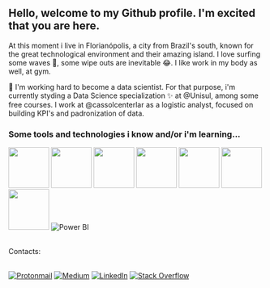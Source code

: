 
## Hello, welcome to my Github profile. I'm excited that you are here.

At this moment i live in Florianópolis, a city from Brazil's south, known for the great technological environment and their amazing island. I love surfing some waves 🌊, some wipe outs are inevitable 😂. I like work in my body as well, at gym.

🔨 I'm working hard to become a data scientist. For that purpose, i'm currently styding a Data Science specialization ✨ at @Unisul, among some free courses. I work at @cassolcenterlar as a logistic analyst, focused on building KPI's and padronization of data.

### Some tools and technologies i know and/or i'm learning...
<img src="https://cdn.jsdelivr.net/gh/devicons/devicon/icons/python/python-original.svg" width="80" height="80"/>  <img src="https://cdn.jsdelivr.net/gh/devicons/devicon/icons/numpy/numpy-original-wordmark.svg" width="80" height="80"/>  <img src="https://cdn.jsdelivr.net/gh/devicons/devicon/icons/jupyter/jupyter-original-wordmark.svg" width="80" height="80"/>  <img src="https://cdn.jsdelivr.net/gh/devicons/devicon/icons/pandas/pandas-original-wordmark.svg" width="80" height="80"/>  <img src="https://cdn.jsdelivr.net/gh/devicons/devicon/icons/tensorflow/tensorflow-line-wordmark.svg" width="80" height="80"/>  <img src="https://cdn.jsdelivr.net/gh/devicons/devicon/icons/git/git-original.svg" width="80" height="80"/>  <img src="https://cdn.jsdelivr.net/gh/devicons/devicon/icons/amazonwebservices/amazonwebservices-original-wordmark.svg" width="80" height="80"/>
![Power BI](https://raw.githubusercontent.com/microsoft/PowerBI-Icons/main/SVG/Desktop.svg?raw=true)

<br>
Contacts:

</br><a href = "mailto:ca3tan0@proton.me">![Protonmail](https://img.shields.io/badge/ProtonMail-8B89CC?style=for-the-badge&logo=protonmail&logoColor=white)</a>  <a href = "https://medium.com/@ca3tan0">![Medium](https://img.shields.io/badge/Medium-12100E?style=for-the-badge&logo=medium&logoColor=white)</a>  <a href = "https://www.linkedin.com/in/joaofelipecaetanooliveira">![LinkedIn](https://img.shields.io/badge/linkedin-%230077B5.svg?style=for-the-badge&logo=linkedin&logoColor=white)</a>  <a href = "https://stackoverflow.com/users/15796110/ca3tan0">![Stack Overflow](https://img.shields.io/badge/-Stackoverflow-FE7A16?style=for-the-badge&logo=stack-overflow&logoColor=white)</a>
